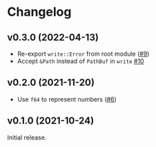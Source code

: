 # Changelog

## v0.3.0 (2022-04-13)

- Re-export `write::Error` from root module ([#9])
- Accept `&Path` instead of `PathBuf` in `write` [#10]

[#9]: https://github.com/hannobraun/3mf-rs/pull/9
[#10]: https://github.com/hannobraun/3mf-rs/pull/10


## v0.2.0 (2021-11-20)

- Use `f64` to represent numbers ([#6])

[#6]: https://github.com/hannobraun/3mf-rs/pull/6


## v0.1.0 (2021-10-24)

Initial release.
